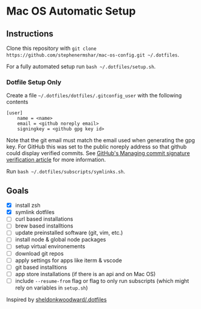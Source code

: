 # Mac OS Automatic Setup

## Instructions

Clone this repository with `git clone https://github.com/stephenermshar/mac-os-config.git ~/.dotfiles`.

For a fully automated setup run `bash ~/.dotfiles/setup.sh`.


### Dotfile Setup Only

Create a file `~/.dotfiles/dotfiles/.gitconfig_user` with the following contents
```
[user]
    name = <name>
    email = <github noreply email> 
    signingkey = <github gpg key id>
```

Note that the git email must match the email used when generating the gpg key. 
For GitHub this was set to the public noreply address so that github could display verified commits.
See [GitHub's Managing commit signature verification article](https://help.github.com/en/github/authenticating-to-github/managing-commit-signature-verification) for more information.

Run `bash ~/.dotfiles/subscripts/symlinks.sh`.


## Goals

- [x] install zsh
- [x] symlink dotfiles
- [ ] curl based installations
- [ ] brew based installtions
- [ ] update preinstalled software (git, vim, etc.)
- [ ] install node & global node packages
- [ ] setup virtual environements
- [ ] download git repos
- [ ] apply settings for apps like iterm & vscode
- [ ] git based installtions
- [ ] app store installations (if there is an api and on Mac OS)
- [ ] include `--resume-from` flag or flag to only run subscripts (which might rely on variables in `setup.sh`)

Inspired by [sheldonkwoodward/.dotfiles](https://github.com/sheldonkwoodward/.dotfiles)

